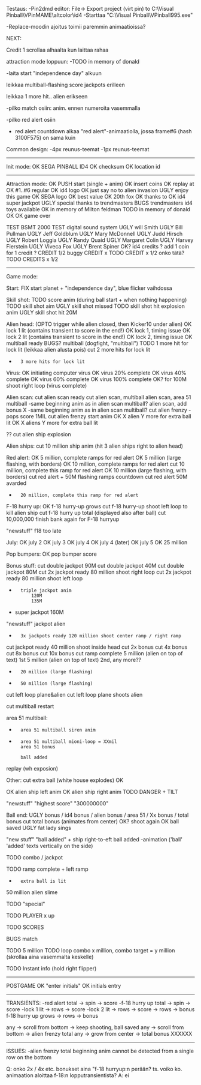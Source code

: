 Testaus:
-Pin2dmd editor: File-> Export project (virt pin) to C:\Visual Pinball\VPinMAME\altcolor\id4
-Starttaa "C:\Visual Pinball\VPinball995.exe"



-Replace-moodin ajoitus toimii paremmin animaatioissa?







NEXT:

Credit 1 scrollaa alhaalta kun laittaa rahaa



attraction mode loppuun:
	-TODO	in memory of donald

-laita start "independence day" alkuun

leikkaa multiball-flashing score jackpots erilleen

leikkaa 1 more hit.. alien erikseen



-pilko match osiin: anim. ennen numeroita vasemmalla


-pilko red alert osiin
 * red alert countdown alkaa "red alert"-animaatiolla, jossa frame#6 (hash 3100F575) on sama kuin 



Common design:
-4px reunus-teemat
-1px reunus-teemat







-------------------------------------------------------------------------------

Init mode:
OK		SEGA PINBALL ID4
OK		checksum
OK		location id

-------------------------------------------------------------------------------

Attraction mode:
OK		PUSH start (single + anim)
OK		insert coins
OK		replay at
OK		#1..#6 regular
OK		id4 logo
OK		just say no to alien invasion
UGLY	enjoy this game
OK		SEGA logo
OK		best value
OK		20th fox
OK		thanks to
OK		id4 super jackpot
UGLY	special thanks to trendmasters
BUGS	trendmasters id4 toys available
OK		in memory of Milton feldman
TODO	in memory of donald
OK		<score>	
OK		game over

TEST 	BSMT 2000
TEST	digital sound system
UGLY	will Smith
UGLY	Bill Pullman
UGLY	Jeff Goldblum
UGLY	Mary McDonnell
UGLY	Judd Hirsch
UGLY	Robert Loggia
UGLY	Randy Quaid
UGLY	Margaret Colin
UGLY	Harvey Fierstein
UGLY	Viveca Fox
UGLY	Brent Spiner
OK? 	id4 credits
?		add 1 coin for 1 credit
? 		CREDIT 1/2
buggy	CREDIT x 
TODO 	CREDIT x 1/2  onko tätä?
TODO 	CREDITS x 1/2

-------------------------------------------------------------------------------

Game mode:

Start:
FIX	start planet + "independence day", blue flicker vaihdossa


Skill shot:
TODO	score anim (during ball start + when nothing happening)
TODO 	skill shot aim
UGLY 	skill shot missed
TODO	skill shot hit explosion anim
UGLY 	skill shot hit 20M


Alien head: (OPTO trigger while alien closed, then Kicker10 under alien)
OK	 	lock 1 lit (contains transient to score in the end!)
OK		lock 1, timing issue
OK	 	lock 2 lit (contains transient to score in the end!)
OK		lock 2, timing issue
OK		multiball ready
BUGS?	multiball (dogfight, "multiball")
TODO 	1 more hit for lock lit (leikkaa alien alusta pois)
cut 	2 more hits for lock lit
-	 	3 more hits for lock lit


Virus:
OK		initiating computer virus
OK		virus 20% complete
OK		virus 40% complete
OK		virus 60% complete
OK		virus 100% complete
OK?		for 100M shoot right loop (virus complete)


Alien scan:
cut 	alien scan ready
cut 	alien scan, multiball
		alien scan, area 51 multiball -same beginning anim as in alien scan multiball?
		alien scan, add bonus X -same beginning anim as in alien scan multiball?
cut		alien frenzy - pops score 1MIL
cut		alien frenzy start anim
OK		X alien Y more for extra ball lit 
OK		X aliens Y more for extra ball lit
		
??
cut 	alien ship explosion


Alien ships:
cut	10 million ship anim (hit 3 alien ships right to alien head)



Red alert:
OK		5 million, complete ramps for red alert
OK		5 million (large flashing, with borders)
OK		10 million, complete ramps for red alert
cut		10 million, complete this ramp for red alert
OK		10 million (large flashing, with borders)
cut		red alert + 50M flashing ramps countdown
cut		red alert 50M avarded
		
-		20 million, complete this ramp for red alert

F-18 hurry up:
OK		f-18 hurry-up grows
cut		f-18 hurry-up shoot left loop to kill alien ship
cut		f-18 hurry up total (displayed also after ball)
cut		10,000,000 finish bank again for F-18 hurryup

"newstuff"	f18 too late

July:
OK		july 2
OK		july 3
OK		july 4
OK		july 4 (later)
OK		july 5
OK		25 million


Pop bumpers:
OK		pop bumper score


Bonus stuff:
cut 	double jackpot 90M
cut 	double jackpot 40M
cut 	double jackpot 80M
cut		2x jackpot ready 80 million shoot right loop
cut		2x jackpot ready 80 million shoot left loop

-		triple jackpot anim
			120M
			135M

- super jackpot 
		160M
			
			
"newstuff"	jackpot alien

			
-		3x jackpots ready 120 million shoot center ramp / right ramp		

cut		jackpot ready 40 million shoot inside head
cut		2x bonus
cut		4x bonus
cut		8x bonus
cut		10x bonus
cut		ramp complete
		5 million (alien on top of text) 1st 
		5 million (alien on top of text) 2nd, any more??
-		20 million (large flashing)
-		50 million (large flashing)
cut		left loop plane&alien
cut		left loop plane shoots alien

cut 	multiball restart

area 51 multiball:
-		area 51 multiball siren anim
-		area 51 multiball mioni-loop = XXmil
		area 51 bonus
		
		ball added
replay (wh exposion)





Other:
cut		extra ball (white house explodes)
OK		<score>

OK		alien ship left anim
OK		alien ship right anim
TODO	DANGER + TILT


"newstuff"	"highest score" "300000000"


Ball end:
UGLY	bonus / id4 bonus / alien bonus / area 51 / Xx bonus / total bonus
cut		total bonus (animates from center)
OK?		shoot again
OK		ball saved
UGLY	fat lady sings
		
		
		
"new stuff"	"ball added" +  ship right-to-eft
		ball added -animation ('ball' 'added' texts vertically on the side)

TODO	combo / jackpot

TODO 	ramp complete + left ramp





-		extra ball is lit


50 million alien slime

TODO	"special"


TODO	PLAYER x up




TODO	SCORES

BUGS	match


TODO	5 million
TODO	loop combo x million, combo target = y million (skrollaa aina vasemmalta keskelle)


TODO	Instant info (hold right flipper)

-------------------------------------------------------------------------------

POSTGAME
OK		"enter initials"
OK		initials entry


-------------------------------------------------------------------------------

TRANSIENTS:
-red alert total -> spin -> score
-f-18 hurry up total -> spin -> score
-lock 1 lit -> rows -> score
-lock 2 lit -> rows -> score
<score> -> rows -> bonus
f-18 hurry up grows -> rows -> bonus


any -> scroll from bottom -> keep shooting, ball saved 
any -> scroll from bottom -> alien frenzy total
any -> grow from center -> total bonus XXXXXX 


-------------------------------------------------------------------------------

ISSUES:
-alien frenzy total beginning anim cannot be detected from a single row on the bottom

Q: onko 2x / 4x etc. bonukset aina "f-18 hurryup:n perään? ts. voiko ko. animaation aloittaa f-18:n lopputransientista? 
A: ei

